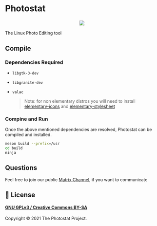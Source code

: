 # Photostat

<h3 align="center">
  <img src="https://github.com/PhotostatEditor/Photostat/actions/workflows/build.yml/badge.svg" />
</h3>

The Linux Photo Editing tool

## Compile

### Dependencies Required

- `libgtk-3-dev`
- `libgranite-dev`
- `valac`

  > Note: for non elementary distros you will need to install [elementary-icons](https://github.com/elementary/icons) and [elementary-stylesheet](https://github.com/elementary/stylesheet)

### Compine and Run

Once the above mentioned dependencies are resolved, Photostat can be compiled and installed.

```sh
meson build --prefix=/usr
cd build
ninja
```

## Questions

Feel free to join our public [Matrix Channel](https://app.element.io/#/room/#photostat:matrix.org), if you want to communicate

## 📜 License

#### [GNU GPLv3 / Creative Commons BY-SA](./COPYING)

Copyright © 2021 The Photostat Project.
